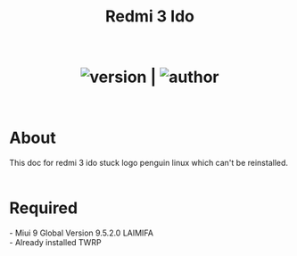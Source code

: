 <h1 align="center">Redmi 3 Ido</h1>
<br>
<h1 align="center">
  <img src="https://img.shields.io/badge/Version-1.0%20Beta-blue" alt="version"/>  | <img src="https://img.shields.io/badge/Enggar-Sulistyo-brightgreen" alt="author"/>
</h1>
<br>
<h1> About </h1>
This doc for redmi 3 ido stuck logo penguin linux which can't be reinstalled.
<br>
<br>
<h1> Required </h1>
- Miui 9 Global Version 9.5.2.0 LAIMIFA
<br>
- Already installed TWRP
<br>
<br>
